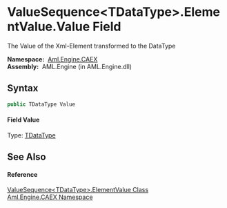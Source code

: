 ValueSequence&lt;TDataType>.ElementValue.Value Field
====================================================
The Value of the Xml-Element transformed to the DataType

  **Namespace:**  [Aml.Engine.CAEX][1]  
  **Assembly:**  AML.Engine (in AML.Engine.dll)

Syntax
------

```csharp
public TDataType Value
```

#### Field Value
Type: [TDataType][2]

See Also
--------

#### Reference
[ValueSequence&lt;TDataType>.ElementValue Class][3]  
[Aml.Engine.CAEX Namespace][1]  

[1]: ../README.md
[2]: ../ValueSequence_1/README.md
[3]: README.md
[4]: https://www.automationml.org
[5]: ../../icons/logoShade.png